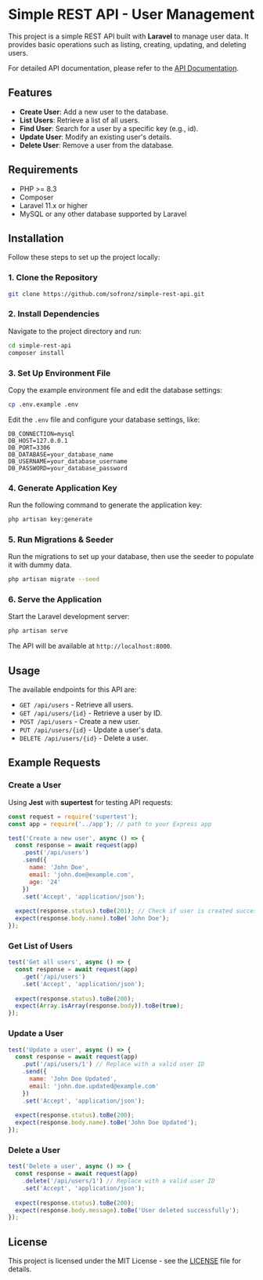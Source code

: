 
# Simple REST API - User Management

This project is a simple REST API built with **Laravel** to manage user data. It provides basic operations such as listing, creating, updating, and deleting users.

For detailed API documentation, please refer to the [API Documentation](https://documenter.getpostman.com/view/10125362/2sAYXFhxL9#intro).

## Features

- **Create User**: Add a new user to the database.
- **List Users**: Retrieve a list of all users.
- **Find User**: Search for a user by a specific key (e.g., id).
- **Update User**: Modify an existing user's details.
- **Delete User**: Remove a user from the database.

## Requirements

- PHP >= 8.3
- Composer
- Laravel 11.x or higher
- MySQL or any other database supported by Laravel

## Installation

Follow these steps to set up the project locally:

### 1. Clone the Repository

```bash
git clone https://github.com/sofronz/simple-rest-api.git
```

### 2. Install Dependencies

Navigate to the project directory and run:

```bash
cd simple-rest-api
composer install
```

### 3. Set Up Environment File

Copy the example environment file and edit the database settings:

```bash
cp .env.example .env
```

Edit the `.env` file and configure your database settings, like:

```env
DB_CONNECTION=mysql
DB_HOST=127.0.0.1
DB_PORT=3306
DB_DATABASE=your_database_name
DB_USERNAME=your_database_username
DB_PASSWORD=your_database_password
```

### 4. Generate Application Key

Run the following command to generate the application key:

```bash
php artisan key:generate
```

### 5. Run Migrations & Seeder

Run the migrations to set up your database, then use the seeder to populate it with dummy data.

```bash
php artisan migrate --seed
```

### 6. Serve the Application

Start the Laravel development server:

```bash
php artisan serve
```

The API will be available at `http://localhost:8000`.

## Usage

The available endpoints for this API are:

- `GET /api/users` - Retrieve all users.
- `GET /api/users/{id}` - Retrieve a user by ID.
- `POST /api/users` - Create a new user.
- `PUT /api/users/{id}` - Update a user's data.
- `DELETE /api/users/{id}` - Delete a user.

## Example Requests

### Create a User

Using **Jest** with **supertest** for testing API requests:

```javascript
const request = require('supertest');
const app = require('../app'); // path to your Express app

test('Create a new user', async () => {
  const response = await request(app)
    .post('/api/users')
    .send({
      name: 'John Doe',
      email: 'john.doe@example.com',
      age: '24'
    })
    .set('Accept', 'application/json');
  
  expect(response.status).toBe(201); // Check if user is created successfully
  expect(response.body.name).toBe('John Doe');
});
```

### Get List of Users

```javascript
test('Get all users', async () => {
  const response = await request(app)
    .get('/api/users')
    .set('Accept', 'application/json');
  
  expect(response.status).toBe(200);
  expect(Array.isArray(response.body)).toBe(true);
});
```

### Update a User

```javascript
test('Update a user', async () => {
  const response = await request(app)
    .put('/api/users/1') // Replace with a valid user ID
    .send({
      name: 'John Doe Updated',
      email: 'john.doe.updated@example.com'
    })
    .set('Accept', 'application/json');
  
  expect(response.status).toBe(200);
  expect(response.body.name).toBe('John Doe Updated');
});
```

### Delete a User

```javascript
test('Delete a user', async () => {
  const response = await request(app)
    .delete('/api/users/1') // Replace with a valid user ID
    .set('Accept', 'application/json');
  
  expect(response.status).toBe(200);
  expect(response.body.message).toBe('User deleted successfully');
});
```

## License

This project is licensed under the MIT License - see the [LICENSE](LICENSE) file for details.
